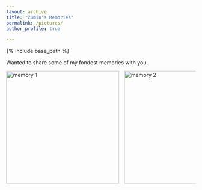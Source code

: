 ```yaml
---
layout: archive
title: "Zumin's Memories"
permalink: /pictures/
author_profile: true

---
```


{% include base_path %}

Wanted to share some of my fondest memories with you.

<div class="image-gallery">
  <div class="image-container">
    <img src="https://raw.githubusercontent.com/zumin-chen/Zumin-Chen/master/images/img1.png" alt="memory 1">
    <img src="https://raw.githubusercontent.com/zumin-chen/Zumin-Chen/master/images/img2.png" alt="memory 2">
    <img src="https://raw.githubusercontent.com/zumin-chen/Zumin-Chen/master/images/img3.png" alt="memory 3">
    <img src="https://raw.githubusercontent.com/zumin-chen/Zumin-Chen/master/images/img4.png" alt="memory 4">
    <img src="https://raw.githubusercontent.com/zumin-chen/Zumin-Chen/master/images/img5.png" alt="memory 5">
  </div>
</div>

<style>
  .image-gallery {
    overflow-x: scroll;
    white-space: nowrap;
  }

  .image-container img {
    width: 300px;
    margin-right: 10px;
    display: inline-block;
  }
</style>

